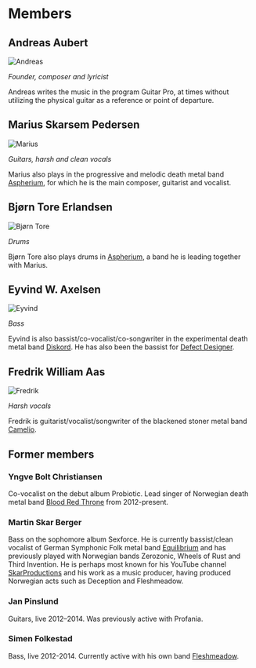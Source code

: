 # Members

## Andreas Aubert 
![Andreas](/andreas.jpg)

*Founder, composer and lyricist*

Andreas writes the music in the program Guitar Pro, at times without utilizing the physical guitar as a reference or point of departure.

## Marius Skarsem Pedersen

![Marius](/marius.jpg)

*Guitars, harsh and clean vocals*

Marius also plays in the progressive and melodic death metal band [Aspherium](https://aspherium.com/), for which he is the main composer, guitarist and vocalist.

## Bjørn Tore Erlandsen

![Bjørn Tore](/images/band/bjorn-tore.jpg)

*Drums*

Bjørn Tore also plays drums in [Aspherium](https://aspherium.com/), a band he is leading together with Marius.

## Eyvind W. Axelsen

![Eyvind](/eyvind.jpg)

*Bass*

Eyvind is also bassist/co-vocalist/co-songwriter in the experimental death metal band [Diskord](https://diskord.net). He has also been the bassist for [Defect Designer](https://defectdesignerband.bandcamp.com/).

## Fredrik William Aas

![Fredrik](/fredrik.jpg)

*Harsh vocals*

Fredrik is guitarist/vocalist/songwriter of the blackened stoner metal band [Camelio](https://www.facebook.com/CamelioBand/).


## Former members

### Yngve Bolt Christiansen
Co-vocalist on the debut album Probiotic. Lead singer of Norwegian death metal band [Blood Red Throne](https://www.bloodredthrone.com/) from 2012-present.

### Martin Skar Berger

Bass on the sophomore album Sexforce. He is currently bassist/clean vocalist of German Symphonic Folk metal band [Equilibrium](https://equilibrium-metal.net/) and has previously played with Norwegian bands Zerozonic, Wheels of Rust and Third Invention. He is perhaps most known for his YouTube channel [SkarProductions](https://www.youtube.com/@SkarProductions) and his work as a music producer, having produced Norwegian acts such as Deception and Fleshmeadow.

### Jan Pinslund 

Guitars, live 2012–2014. Was previously active with Profania.


### Simen Folkestad 
Bass, live 2012-2014. Currently active with his own band [Fleshmeadow](https://fleshmeadow.bandcamp.com/).

